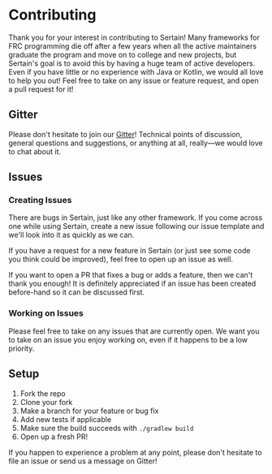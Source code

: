 # Contributing

Thank you for your interest in contributing to Sertain! Many frameworks for FRC programming die 
off after a few years when all the active maintainers graduate the program and move on to college
and new projects, but Sertain's goal is to avoid this by having a huge team of active developers.
Even if you have little or no experience with Java or Kotlin, we would all love to help you out! 
Feel free to take on any issue or feature request, and open a pull request for it!

## Gitter

Please don't hesitate to join our [Gitter](https://gitter.im/Sertain)! Technical points of 
discussion, general questions and suggestions, or anything at all, really—we would love to chat 
about it.

## Issues

### Creating Issues

There are bugs in Sertain, just like any other framework. If you come across one while using 
Sertain, create a new issue following our issue template and we'll look into it as quickly as we 
can.

If you have a request for a new feature in Sertain (or just see some code you think could be 
improved), feel free to open up an issue as well.

If you want to open a PR that fixes a bug or adds a feature, then we can't thank you enough! It is
definitely appreciated if an issue has been created before-hand so it can be discussed first.

### Working on Issues

Please feel free to take on any issues that are currently open. We want you to take on an issue you
enjoy working on, even if it happens to be a low priority.

## Setup

1. Fork the repo
1. Clone your fork
1. Make a branch for your feature or bug fix
1. Add new tests if applicable
1. Make sure the build succeeds with `./gradlew build`
1. Open up a fresh PR!

If you happen to experience a problem at any point, please don't hesitate to file an issue or send 
us a message on Gitter!
